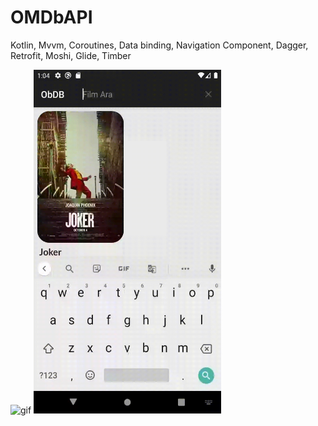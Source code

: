 # OMDbAPI
Kotlin, Mvvm, Coroutines, Data binding, Navigation Component, Dagger, Retrofit, Moshi, Glide, Timber

<img height="550" width="300" alt='gif' src='https://github.com/otabakoglu/OMDbAPI/blob/development/images/vid1.gif'/>
<img height="550" width="300" alt='gif' src='https://github.com/otabakoglu/OMDbAPI/blob/development/images/vid2.gif'/>
